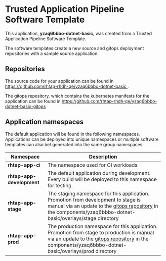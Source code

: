 # Trusted Application Pipeline Software Template

This application, **yzaq6bbbo-dotnet-basic**, was created from a Trusted Application Pipeline Software Template.

The software templates create a new source and gitops deployment repositories with a sample source application. 

## Repositories

The source code for your application can be found in [https://github.com/rhtap-rhdh-qe/yzaq6bbbo-dotnet-basic ](https://github.com/rhtap-rhdh-qe/yzaq6bbbo-dotnet-basic ).
 
The gitops repository, which contains the kubernetes manifests for the application can be found in 
[https://github.com/rhtap-rhdh-qe/yzaq6bbbo-dotnet-basic-gitops ](https://github.com/rhtap-rhdh-qe/yzaq6bbbo-dotnet-basic-gitops ) 

## Application namespaces 

The default application will be found in the following namespaces. Applications can be deployed into unique namespaces or multiple software templates can also bet generated into the same group namespaces.  

|  Namespace   |  Description   |  
| -------- | -------- |
| **rhtap-app-ci** | The namespace used for CI workloads |
| **rhtap-app-development** | The default application during development. Every build will be deployed to this namespace for testing. |
| **rhtap-app-stage** | The staging namespace for this application. Promotion from development to stage is manual via an update to the [gitops repository](https://github.com/rhtap-rhdh-qe/yzaq6bbbo-dotnet-basic-gitops ) in the components/yzaq6bbbo-dotnet-basic/overlays/stage directory |
| **rhtap-app-prod** | The production namespace for this application. Promotion from stage to production is manual via an update to the [gitops repository](https://github.com/rhtap-rhdh-qe/yzaq6bbbo-dotnet-basic-gitops ) in the components/yzaq6bbbo-dotnet-basic/overlays/prod directory |
